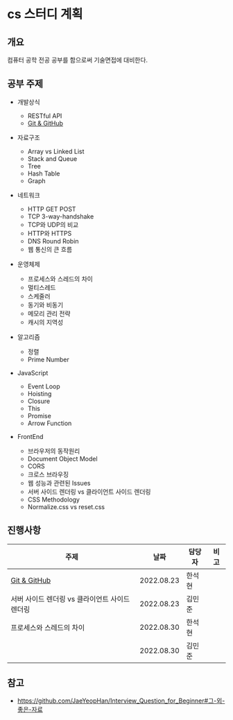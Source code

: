 # cs 스터디 계획

## 개요

컴퓨터 공학 전공 공부를 함으로써 기술면접에 대비한다.

## 공부 주제

- 개발상식
  - RESTful API
  - [Git & GitHub](HanSeokhyeon/git-github.md)
- 자료구조
  - Array vs Linked List
  - Stack and Queue
  - Tree
  - Hash Table
  - Graph
- 네트워크
  - HTTP GET POST
  - TCP 3-way-handshake
  - TCP와 UDP의 비교
  - HTTP와 HTTPS
  - DNS Round Robin
  - 웹 통신의 큰 흐름
- 운영체제
  - 프로세스와 스레드의 차이
  - 멀티스레드
  - 스케줄러
  - 동기와 비동기
  - 메모리 관리 전략
  - 캐시의 지역성
- 알고리즘
  - 정렬
  - Prime Number
- JavaScript
  - Event Loop
  - Hoisting
  - Closure
  - This
  - Promise
  - Arrow Function
- FrontEnd

  - 브라우저의 동작원리
  - Document Object Model
  - CORS
  - 크로스 브라우징
  - 웹 성능과 관련된 Issues
  - 서버 사이드 렌더링 vs 클라이언트 사이드 렌더링
  - CSS Methodology
  - Normalize.css vs reset.css

## 진행사항

| 주제                                           | 날짜       | 담당자 | 비고 |
| ---------------------------------------------- | ---------- | ------ | ---- |
| [Git & GitHub](HanSeokhyeon/git-github.md)     | 2022.08.23 | 한석현 |      |
| 서버 사이드 렌더링 vs 클라이언트 사이드 렌더링 | 2022.08.23 | 김민준 |      |
| 프로세스와 스레드의 차이 | 2022.08.30 | 한석현 |      |
|  | 2022.08.30 | 김민준 |      |


## 참고

- https://github.com/JaeYeopHan/Interview_Question_for_Beginner#그-외-좋은-자료

